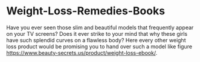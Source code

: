 # Weight-Loss-Remedies-Books
Have you ever seen those slim and beautiful models that frequently appear on your TV screens? Does it ever strike to your mind that why these girls have such splendid curves on a flawless body? Here every other weight loss product would be promising you to hand over such a model like figure https://www.beauty-secrets.us/product/weight-loss-ebook/.
